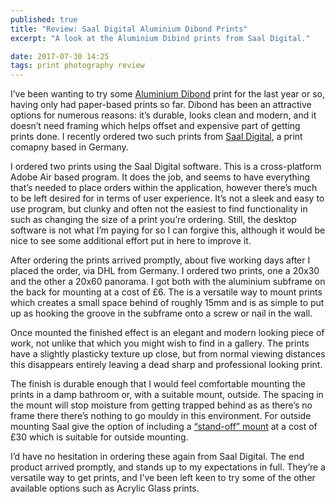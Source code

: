 ```yaml
---
published: true
title: "Review: Saal Digital Aluminium Dibond Prints"
excerpt: "A look at the Aluminium Dibind prints from Saal Digital."

date: 2017-07-30 14:25
tags: print photography review
---
```


I’ve been wanting to try some [Aluminium Dibond][] print for the last year or so, having only had paper-based prints so far. Dibond has been an attractive options for numerous reasons: it’s durable, looks clean and modern, and it doesn’t need framing which helps offset and expensive part of getting prints done. I recently ordered two such prints from [Saal Digital][], a print comapny based in Germany. 

I ordered two prints using the Saal Digital software. This is a cross-platform Adobe Air based program. It does the job, and seems to have everything that’s needed to place orders within the application, however there’s much to be left desired for in terms of user experience. It’s not a sleek and easy to use program, but clunky and often not the easiest to find functionality in such as changing the size of a print you’re ordering. Still, the desktop software is not what I’m paying for so I can forgive this, although it would be nice to see some additional effort put in here to improve it. 

After ordering the prints arrived promptly, about five working days after I placed the order, via DHL from Germany. I ordered two prints, one a 20x30 and the other a 20x60 panorama. I got both with the aluminium subframe on the back for mounting at a cost of £6. The is a versatile way to mount prints which creates a small space behind of roughly 15mm and is as simple to put up as hooking the groove in the subframe onto a screw or nail in the wall. 

Once mounted the finished effect is an elegant and modern looking piece of work, not unlike that which you might wish to find in a gallery. The prints have a slightly plasticky texture up close, but from normal viewing distances this disappears entirely leaving a dead sharp and professional looking print. 

The finish is durable enough that I would feel comfortable mounting the prints in a damp bathroom or, with a suitable mount, outside. The spacing in the mount will stop moisture from getting trapped behind as as there’s no frame there there’s nothing to go mouldy in this environment. For outside mounting Saal give the option of including a [“stand-off” mount][standoff_mount] at a cost of £30 which is suitable for outside mounting. 

I’d have no hesitation in ordering these again from Saal Digital. The end product arrived promptly, and stands up to my expectations in full. They’re a versatile way to get prints, and I’ve been left keen to try some of the other available options such as Acrylic Glass prints. 

[Aluminium Dibond]: http://saal-digital.co.uk/wall-decors/alu-dibond/
[Saal Digital]: http://www.saal-digital.co.uk
[standoff_mount]: http://www.saal-digital.co.uk/wall-decors/mounting-options/#c103826